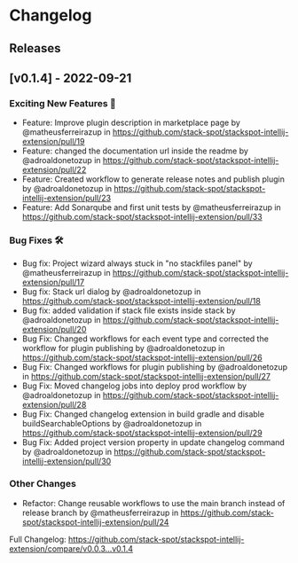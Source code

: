 # Changelog

## Releases

## [v0.1.4] - 2022-09-21
<!-- Release notes generated using configuration in .github/release.yaml at release-0.1.4 -->

### Exciting New Features 🎉
* Feature: Improve plugin description in marketplace page by @matheusferreirazup in https://github.com/stack-spot/stackspot-intellij-extension/pull/19
* Feature: changed the documentation url inside the readme by @adroaldonetozup in https://github.com/stack-spot/stackspot-intellij-extension/pull/22
* Feature: Created workflow to generate release notes and publish plugin by @adroaldonetozup in https://github.com/stack-spot/stackspot-intellij-extension/pull/23
* Feature: Add Sonarqube and first unit tests by @matheusferreirazup in https://github.com/stack-spot/stackspot-intellij-extension/pull/33
### Bug Fixes 🛠
* Bug fix: Project wizard always stuck in "no stackfiles panel"  by @matheusferreirazup in https://github.com/stack-spot/stackspot-intellij-extension/pull/17
* Bug fix: Stack url dialog by @adroaldonetozup in https://github.com/stack-spot/stackspot-intellij-extension/pull/18
* Bug fix: added validation if stack file exists inside stack by @adroaldonetozup in https://github.com/stack-spot/stackspot-intellij-extension/pull/20
* Bug Fix: Changed workflows for each event type and corrected the workflow for plugin publishing by @adroaldonetozup in https://github.com/stack-spot/stackspot-intellij-extension/pull/26
* Bug Fix: Changed workflows for plugin publishing by @adroaldonetozup in https://github.com/stack-spot/stackspot-intellij-extension/pull/27
* Bug Fix: Moved changelog jobs into deploy prod workflow by @adroaldonetozup in https://github.com/stack-spot/stackspot-intellij-extension/pull/28
* Bug Fix: Changed changelog extension in build gradle and disable buildSearchableOptions by @adroaldonetozup in https://github.com/stack-spot/stackspot-intellij-extension/pull/29
* Bug Fix: Added project version property in update changelog command by @adroaldonetozup in https://github.com/stack-spot/stackspot-intellij-extension/pull/30
### Other Changes
* Refactor: Change reusable workflows to use the main branch instead of release branch by @matheusferreirazup in https://github.com/stack-spot/stackspot-intellij-extension/pull/24

Full Changelog: https://github.com/stack-spot/stackspot-intellij-extension/compare/v0.0.3...v0.1.4
